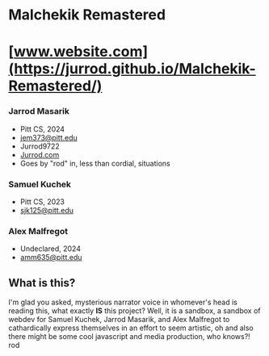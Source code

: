 # Malchekik Remastered

# [www.website.com](https://jurrod.github.io/Malchekik-Remastered/)

### Jarrod Masarik
* Pitt CS, 2024
* jem373@pitt.edu
* Jurrod9722
* [Jurrod.com](https://www.jurrod.com)
* Goes by "rod" in, less than cordial, situations

### Samuel Kuchek
* Pitt CS, 2023
* sjk125@pitt.edu

### Alex Malfregot
* Undeclared, 2024
* amm635@pitt.edu

## What is this?
<p>
I'm glad you asked, mysterious narrator voice in whomever's head is reading this, what exactly <strong>IS</strong> this project?
Well, it is a sandbox, a sandbox of webdev for Samuel Kuchek, Jarrod Masarik, and Alex Malfregot to cathardically express themselves in an effort to seem artistic, oh and also there
might be some cool javascript and media production, who knows?!
rod
</p>